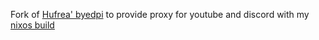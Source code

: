 Fork of [Hufrea' byedpi](https://github.com/hufrea/byedpi) to provide proxy for youtube and discord with my [nixos build](https://github.com/Yur1yPzdc/nix-dotfiles)
